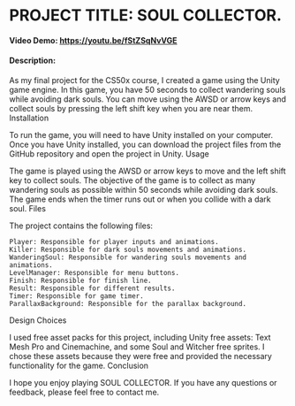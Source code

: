 # PROJECT TITLE: SOUL COLLECTOR.
#### Video Demo:  <https://youtu.be/fStZSqNvVGE>

#### Description:

As my final project for the CS50x course, I created a game using the Unity game engine. In this game, you have 50 seconds to collect wandering souls while avoiding dark souls. You can move using the AWSD or arrow keys and collect souls by pressing the left shift key when you are near them.
Installation

To run the game, you will need to have Unity installed on your computer. Once you have Unity installed, you can download the project files from the GitHub repository and open the project in Unity.
Usage

The game is played using the AWSD or arrow keys to move and the left shift key to collect souls. The objective of the game is to collect as many wandering souls as possible within 50 seconds while avoiding dark souls. The game ends when the timer runs out or when you collide with a dark soul.
Files

The project contains the following files:

    Player: Responsible for player inputs and animations.
    Killer: Responsible for dark souls movements and animations.
    WanderingSoul: Responsible for wandering souls movements and animations.
    LevelManager: Responsible for menu buttons.
    Finish: Responsible for finish line.
    Result: Responsible for different results.
    Timer: Responsible for game timer.
    ParallaxBackground: Responsible for the parallax background.

Design Choices

I used free asset packs for this project, including Unity free assets: Text Mesh Pro and Cinemachine, and some Soul and Witcher free sprites. I chose these assets because they were free and provided the necessary functionality for the game.
Conclusion

I hope you enjoy playing SOUL COLLECTOR. If you have any questions or feedback, please feel free to contact me.
